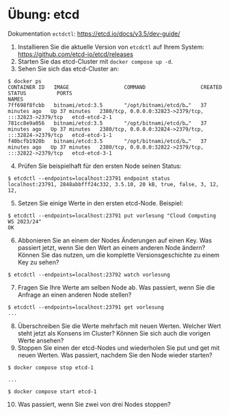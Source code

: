 # Übung: etcd

Dokumentation `ectdctl`: https://etcd.io/docs/v3.5/dev-guide/

1. Installieren Sie die aktuelle Version von `etcdctl` auf Ihrem System: https://github.com/etcd-io/etcd/releases
2. Starten Sie das etcd-Cluster mit `docker compose up -d`.
3. Sehen Sie sich das etcd-Cluster an:

```shell
$ docker ps                                          
CONTAINER ID   IMAGE                  COMMAND                  CREATED          STATUS          PORTS                                                   NAMES
7ff698f8fcbb   bitnami/etcd:3.5       "/opt/bitnami/etcd/b…"   37 minutes ago   Up 37 minutes   2380/tcp, 0.0.0.0:32823->2379/tcp, :::32823->2379/tcp   etcd-etcd-2-1
781cc8e9a056   bitnami/etcd:3.5       "/opt/bitnami/etcd/b…"   37 minutes ago   Up 37 minutes   2380/tcp, 0.0.0.0:32824->2379/tcp, :::32824->2379/tcp   etcd-etcd-1-1
f40bcfb1920b   bitnami/etcd:3.5       "/opt/bitnami/etcd/b…"   37 minutes ago   Up 37 minutes   2380/tcp, 0.0.0.0:32822->2379/tcp, :::32822->2379/tcp   etcd-etcd-3-1
```

4. Prüfen Sie beispielhaft für den ersten Node seinen Status:

```shell
$ etcdctl --endpoints=localhost:23791 endpoint status
localhost:23791, 2848abbfff24c332, 3.5.10, 20 kB, true, false, 3, 12, 12,
```

5. Setzen Sie einige Werte in den ersten etcd-Node. Beispiel:

```shell
$ etcdctl --endpoints=localhost:23791 put vorlesung "Cloud Computing WS 2023/24"
OK
```

6. Abbonieren Sie an einem der Nodes Änderungen auf einen Key. Was passiert jetzt, wenn Sie den Wert an einem anderen Node ändern? Können Sie das nutzen, um die komplette Versionsgeschichte zu einem Key zu sehen?

```shell
$ etcdctl --endpoints=localhost:23792 watch vorlesung
```

7. Fragen Sie Ihre Werte am selben Node ab. Was passiert, wenn Sie die Anfrage an einen anderen Node stellen?

```shell
$ etcdctl --endpoints=localhost:23791 get vorlesung
...
```

8. Überschreiben Sie die Werte mehrfach mit neuen Werten. Welcher Wert steht jetzt als Konsens im Cluster? Können Sie sich auch die vorigen Werte ansehen?
9. Stoppen Sie einen der etcd-Nodes und wiederholen Sie put und get mit neuen Werten. Was passiert, nachdem Sie den Node wieder starten?

```shell
$ docker compose stop etcd-1

...

$ docker compose start etcd-1
```

10. Was passiert, wenn Sie zwei von drei Nodes stoppen?
